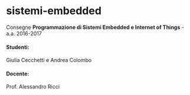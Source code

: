 # sistemi-embedded

Consegne <strong>Programmazione di Sistemi Embedded e Internet of Things</strong> - a.a. 2016-2017

<h4>Studenti:</h4>
Giulia Cecchetti e Andrea Colombo

<h4>Docente:</h4>
Prof. Alessandro Ricci

